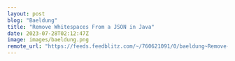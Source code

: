 ```yaml
---
layout: post
blog: "Baeldung"
title: "Remove Whitespaces From a JSON in Java"
date: 2023-07-28T02:12:47Z
image: images/baeldung.png
remote_url: "https://feeds.feedblitz.com/~/760621091/0/baeldung~Remove-Whitespaces-From-a-JSON-in-Java"
---
```

